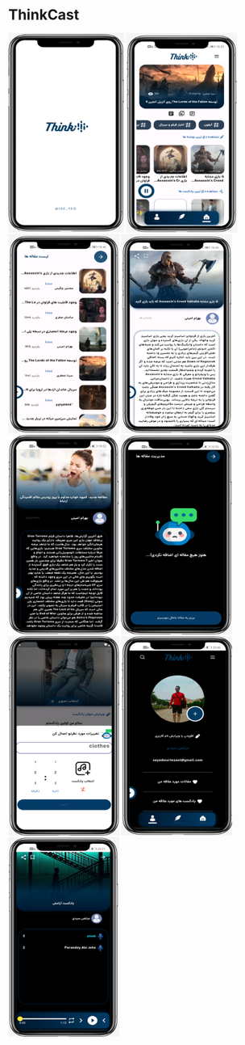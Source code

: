 # ThinkCast


<p align="left"> 
<img src="https://github.com/ise-yed/ThinkCast/blob/main/assets/screenshots/1.png"width="230" height="395" />
<img src="https://github.com/ise-yed/ThinkCast/blob/main/assets/screenshots/6.png"width="220" height="395" />
<img src="https://github.com/ise-yed/ThinkCast/blob/main/assets/screenshots/3.png" width="220" height="395"/>
<img src="https://github.com/ise-yed/ThinkCast/blob/main/assets/screenshots/4.png" width="220" height="395"/>
<img src="https://github.com/ise-yed/ThinkCast/blob/main/assets/screenshots/photo13337432994-iPhone%20X%20(1).png" width="220" height="395"/>
<img src="https://github.com/ise-yed/ThinkCast/blob/main/assets/screenshots/Screenshot_20240705_205304_com.example.thinkcast-iPhone%20X.png" width="220" height="395"/>
<img src="https://github.com/ise-yed/ThinkCast/blob/main/assets/screenshots/23.png" width="220" height="395"/>
<img src="https://github.com/ise-yed/ThinkCast/blob/main/assets/screenshots/Screenshot_20240705_204615_com.example.thinkcast-iPhone%20X.png" width="220" height="395"/>
<img src="https://github.com/ise-yed/ThinkCast/blob/main/assets/screenshots/Screenshot_20240705_202135_com.example.thinkcast-iPhone%20X.png" width="220" height="395"/>



